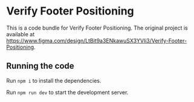 
  # Verify Footer Positioning

  This is a code bundle for Verify Footer Positioning. The original project is available at https://www.figma.com/design/LtBit9a3ENkawuSX3YVli3/Verify-Footer-Positioning.

  ## Running the code

  Run `npm i` to install the dependencies.

  Run `npm run dev` to start the development server.
  